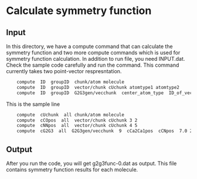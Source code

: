 # Calculate symmetry function

<p align="justify"> 
  
  ## Input
  
  In this directory, we have a compute command that can calculate the symmetry function and two more compute commands which is used for symmetry function calculation. 
  In addition to run file, you need INPUT.dat. Check the sample code carefully and run the command. 
  This command currently takes two point-vector respresntation.

```bash
    compute  ID  groupID  chunk/atom molecule
    compute  ID  groupID  vector/chunk cUchunk atomtype1 atomtype2
    compute  ID  groupID  G2G3gen/vecchunk  center_atom_type  ID_of_vector/chunk1  ID_of_vector/chunk2  cutoff_distance total_symmetry_function_number
```
This is the sample line 
```bash
    compute  cUchunk  all chunk/atom molecule
    compute  cCOpos  all  vector/chunk cUchunk 3 2
    compute  cNNpos  all  vector/chunk cUchunk 4 5
    compute  cG2G3  all  G2G3gen/vecchunk  9  cCa2Ca1pos  cCNpos  7.0 24   
```

## Output

After you run the code, you will get g2g3func-0.dat as output. This file contains symmetry function results for each molecule. 



</p>

